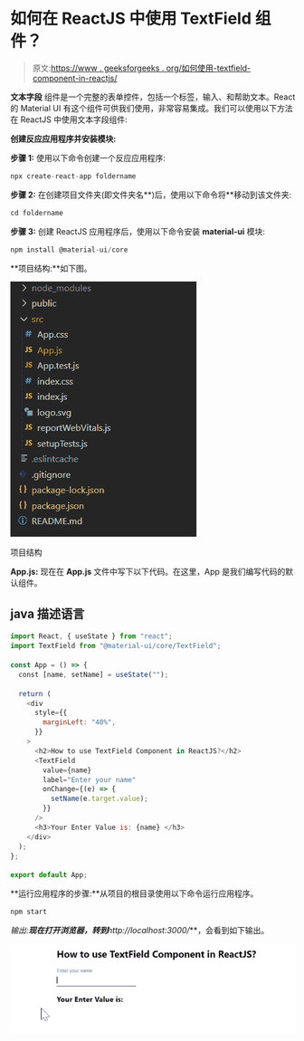 # 如何在 ReactJS 中使用 TextField 组件？

> 原文:[https://www . geeksforgeeks . org/如何使用-textfield-component-in-reactjs/](https://www.geeksforgeeks.org/how-to-use-textfield-component-in-reactjs/)

**文本字段** 组件是一个完整的表单控件，包括一个标签，输入、和帮助文本。React 的 Material UI 有这个组件可供我们使用，非常容易集成。我们可以使用以下方法在 ReactJS 中使用文本字段组件:

**创建反应应用程序并安装模块:**

**步骤 1:** 使用以下命令创建一个反应应用程序:

```jsx
npx create-react-app foldername
```

**步骤 2:** 在创建项目文件夹(即文件夹名**)后，使用以下命令将**移动到该文件夹:

```jsx
cd foldername
```

**步骤 3:** 创建 ReactJS 应用程序后，使用以下命令安装 **material-ui** 模块:

```jsx
npm install @material-ui/core
```

**项目结构:**如下图。

![](img/f04ae0d8b722a9fff0bd9bd138b29c23.png)

项目结构

**App.js:** 现在在 **App.js** 文件中写下以下代码。在这里，App 是我们编写代码的默认组件。

## java 描述语言

```jsx
import React, { useState } from "react";
import TextField from "@material-ui/core/TextField";

const App = () => {
  const [name, setName] = useState("");

  return (
    <div
      style={{
        marginLeft: "40%",
      }}
    >
      <h2>How to use TextField Component in ReactJS?</h2>
      <TextField
        value={name}
        label="Enter your name"
        onChange={(e) => {
          setName(e.target.value);
        }}
      />
      <h3>Your Enter Value is: {name} </h3>
    </div>
  );
};

export default App;
```

**运行应用程序的步骤:**从项目的根目录使用以下命令运行应用程序。

```jsx
npm start
```

**输出:**现在打开浏览器，转到***http://localhost:3000/***，会看到如下输出。

![](img/2d60c78b030577cb10cad37936827409.png)